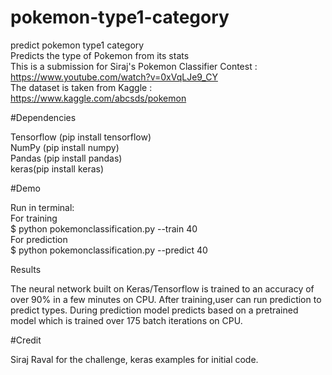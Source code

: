 # pokemon-type1-category </br>
predict pokemon type1 category </br>
Predicts the type of Pokemon from its stats </br>
This is a submission for Siraj's Pokemon Classifier Contest : https://www.youtube.com/watch?v=0xVqLJe9_CY </br>
The dataset is taken from Kaggle : https://www.kaggle.com/abcsds/pokemon 

#Dependencies

Tensorflow (pip install tensorflow) </br>
NumPy (pip install numpy) </br>
Pandas (pip install pandas) </br>
keras(pip install keras) </br>

#Demo

Run in terminal:  </br>
For training </br>
$ python pokemonclassification.py --train 40 </br>
For prediction </br>
$ python pokemonclassification.py --predict 40 </br>

Results

The neural network built on Keras/Tensorflow is trained to an accuracy of over 90% in a few minutes on CPU. After training,user can run prediction to predict types. During prediction model predicts based on a pretrained model which is trained over 175 batch iterations on CPU.

#Credit

Siraj Raval for the challenge, keras examples for initial code.
